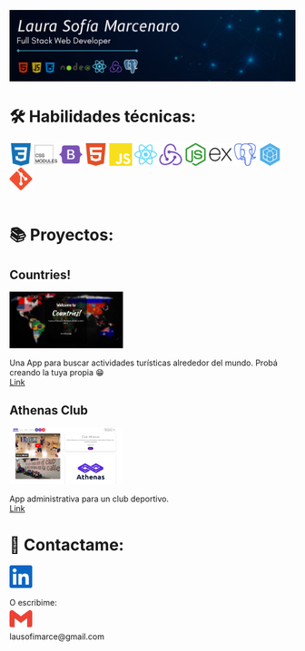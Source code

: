 <p align='center'>
  <img src='./Imagenes/Full Stack Web GitHub.png' alt='Banner introduction' />
</p>

# 🛠 Habilidades técnicas:
<div>
  <img height='40' width='40' src='./Logos/css3.svg' alt='css'/>
  <img height='40' width='40' src='./Logos/cssmodules.svg'/>
  <img height='40' width='40' src='./Logos/bootstrap.svg'/>
  <img height='40' width='40' src='./Logos/html5.svg'/>
  <img height='40' width='40' src='./Logos/javascript.svg'/>
  <img height='40' width='40' src='./Logos/react.svg'/>
  <img height='40' width='40' src='./Logos/redux.svg'/>
  <img height='40' width='40' src='./Logos/nodedotjs.svg'/>
  <img height='40' width='40' src='./Logos/express.svg'/>
  <img height='40' width='40' src='./Logos/postgresql.svg'/>
  <img height='40' width='40' src='./Logos/sequelize.svg'/>
  <img height='40' width='40' src='./Logos/git.svg'/>
</div>
<br>

# 📚 Proyectos:
<div>

  ## Countries!
  <p>
    <img height='100' width='200' src='./Imagenes/LandingPI.png' />
  </p>
  <p>
    Una App para buscar actividades turísticas alrededor del mundo.
    Probá creando la tuya propia 😁 <br>
    <a href='https://countriesaroundtheworld.netlify.app/'>Link</a>
  </p>

  ## Athenas Club
  <p>
    <img height='100' width='200' src='./Imagenes/LandingPF.png' />
  </p>
  <p>
    App administrativa para un club deportivo.<br>
    <a href='https://proyecto-final-one-murex.vercel.app/'>Link</a>
  </p>
</div>

# 📎 Contactame:
<p>
  <a href='https://www.linkedin.com/in/laura-marcenaro/'>
    <img height='40' width='40' src='./Logos/linkedin.svg'/>
  </a>
</p>
<p>
  O escribime: <br>
  <img height='40' width='40' src='./Logos/gmail.svg'/> <br>
   lausofimarce@gmail.com
</p>
<!--
**Azrux/Azrux** is a ✨ _special_ ✨ repository because its `README.md` (this file) appears on your GitHub profile.

Here are some ideas to get you started:

- 🔭 I’m currently working on ...
- 🌱 I’m currently learning ...
- 👯 I’m looking to collaborate on ...
- 🤔 I’m looking for help with ...
- 💬 Ask me about ...
- 📫 How to reach me: ...
- 😄 Pronouns: ...
- ⚡ Fun fact: ...
-->
